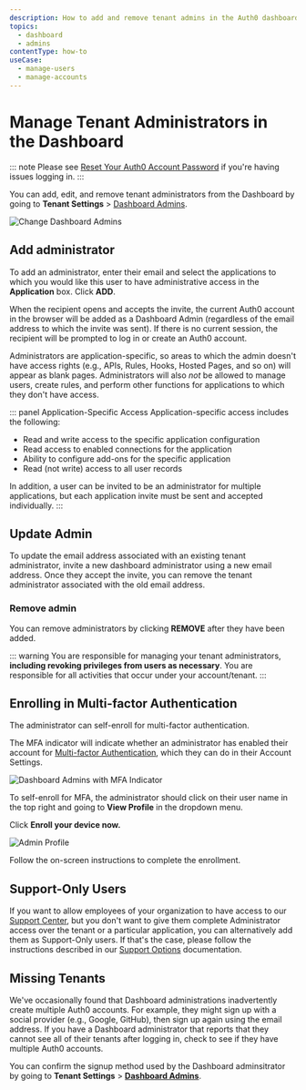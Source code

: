 ```yaml
---
description: How to add and remove tenant admins in the Auth0 dashboard.
topics:
  - dashboard
  - admins
contentType: how-to
useCase:
  - manage-users
  - manage-accounts
---
```

# Manage Tenant Administrators in the Dashboard

::: note
Please see [Reset Your Auth0 Account Password](/tutorials/reset-account-password) if you're having issues logging in.
:::

You can add, edit, and remove tenant administrators from the Dashboard by going to **Tenant Settings** > [Dashboard Admins](${manage_url}/#/tenant/admins).

![Change Dashboard Admins](/media/articles/tutorials/manage-admins.png)

## Add administrator

To add an administrator, enter their email and select the applications to which you would like this user to have administrative access in the **Application** box. Click **ADD**.

When the recipient opens and accepts the invite, the current Auth0 account in the browser will be added as a Dashboard Admin (regardless of the email address to which the invite was sent). If there is no current session, the recipient will be prompted to log in or create an Auth0 account.

Administrators are application-specific, so areas to which the admin doesn't have access rights (e.g., APIs, Rules, Hooks, Hosted Pages, and so on) will appear as blank pages. Administrators will also *not* be allowed to manage users, create rules, and perform other functions for applications to which they don't have access.

::: panel Application-Specific Access
Application-specific access includes the following:

* Read and write access to the specific application configuration
* Read access to enabled connections for the application
* Ability to configure add-ons for the specific application
* Read (not write) access to all user records

In addition, a user can be invited to be an administrator for multiple applications, but each application invite must be sent and accepted individually.
:::

## Update Admin

To update the email address associated with an existing tenant administrator, invite a new dashboard administrator using a new email address. Once they accept the invite, you can remove the tenant administrator associated with the old email address.

### Remove admin

You can remove administrators by clicking **REMOVE** after they have been added.

::: warning
You are responsible for managing your tenant administrators, **including revoking privileges from users as necessary**. You are responsible for all activities that occur under your account/tenant.
:::

## Enrolling in Multi-factor Authentication

The administrator can self-enroll for multi-factor authentication.

The MFA indicator will indicate whether an administrator has enabled their account for [Multi-factor Authentication](/multifactor-authentication), which they can do in their Account Settings.

![Dashboard Admins with MFA Indicator](/media/articles/tutorials/dashboard-admins.png)

To self-enroll for MFA, the administrator should click on their user name in the top right and going to **View Profile** in the dropdown menu.

Click **Enroll your device now.**

![Admin Profile](/media/articles/tutorials/your-profile.png)

Follow the on-screen instructions to complete the enrollment.

## Support-Only Users

If you want to allow employees of your organization to have access to our [Support Center](https://support.auth0.com), but you don't want to give them complete Administrator access over the tenant or a particular application, you can alternatively add them as Support-Only users. If that's the case, please follow the instructions described in our [Support Options](/support#add-support-only-users) documentation.

## Missing Tenants

We've occasionally found that Dashboard administrations inadvertently create multiple Auth0 accounts. For example, they might sign up with a social provider (e.g., Google, GitHub), then sign up again using the email address. If you have a Dashboard administrator that reports that they cannot see all of their tenants after logging in, check to see if they have multiple Auth0 accounts.

You can confirm the signup method used by the Dashboard adminsitrator by going to **Tenant Settings** > [**Dashboard Admins**](${manage_url}/#/tenant/admins). 
